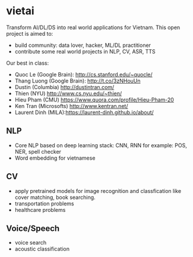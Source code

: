 # vietai
Transform AI/DL/DS into real world applications for Vietnam. This open project is aimed to:

- build community: data lover, hacker, ML/DL practitioner
- contribute some real world projects in NLP, CV, ASR, TTS

Our best in class:

- Quoc Le (Google Brain): http://cs.stanford.edu/~quocle/
- Thang Luong (Google Brain): http://t.co/3zNHouUn
- Dustin (Columbia) http://dustintran.com/
- Thien (NYU) http://www.cs.nyu.edu/~thien/
- Hieu Pham (CMU) https://www.quora.com/profile/Hieu-Pham-20
- Ken Tran (Microsofts) http://www.kentran.net/
- Laurent Dinh (MILA):https://laurent-dinh.github.io/about/

## NLP

- Core NLP based on deep learning stack: CNN, RNN for example: POS, NER, spell checker
- Word embedding for vietnamese


## CV

- apply pretrained models for image recognition and classfication like cover matching, book searching.
- transportation problems
- healthcare problems

## Voice/Speech

- voice search
- acoustic classification
